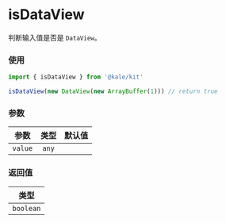 # isDataView

判断输入值是否是 `DataView`。

### 使用

```ts
import { isDataView } from '@kale/kit'

isDataView(new DataView(new ArrayBuffer(1))) // return true
```

### 参数

| 参数    | 类型  | 默认值 |
| ------- | :---: | -----: |
| `value` | `any` |        |

### 返回值

|   类型    |
| :-------: |
| `boolean` |
